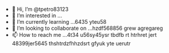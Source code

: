 - 👋 Hi, I’m @tpetro83123
- 👀 I’m interested in ...
- 🌱 I’m currently learning ...6435 yteu58
- 💞️ I’m looking to collaborate on ...hzdf568856 grew agregareg
- 📫 How to reach me ...4t34 u56sy45ysr tbdfb rt htrhret jert
48399jer5645 thshtrdzfhhzdsrt gfyuk yte uerutr
<!---
tpetro83123/tpetro83123 is a ✨ special ✨ repository because its `README.md` (this file) appears on your GitHub profile.
You can click the Preview link to take a look at your changes.
--->
